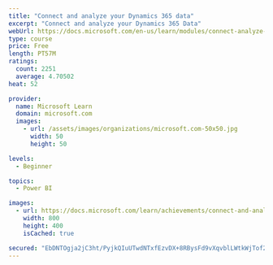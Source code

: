 ```yaml
---
title: "Connect and analyze your Dynamics 365 data​"
excerpt: "Connect and analyze your Dynamics 365 Data​"
webUrl: https://docs.microsoft.com/en-us/learn/modules/connect-analyze-dynamics-365-data/
type: course
price: Free
length: PT57M
ratings:
  count: 2251
  average: 4.70502
heat: 52

provider:
  name: Microsoft Learn
  domain: microsoft.com
  images:
    - url: /assets/images/organizations/microsoft.com-50x50.jpg
      width: 50
      height: 50

levels:
  - Beginner

topics:
  - Power BI

images:
  - url: https://docs.microsoft.com/learn/achievements/connect-and-analyze-your-microsoft-dynamics-365-data-social.png
    width: 800
    height: 400
    isCached: true

secured: "EbDNTOgja2jC3ht/PyjkQIuUTwdNTxfEzvDX+8RBysFd9vXqvblLWtkWjTof2dPJmcKvBBir+TwajbVpcxZvUdPIELVh8e8Ngp8UtgxiSiGtSXlo+DiXoA0vBGop/unt8JCI5FXJmEjA9KT3aP1Ha3UdLL6S4zxHyJJEBiwjOkaxT/IXZWr4TKqBUgWFEvLFZaFOU79ipUlyuJVXW/VyIPz+c3HW22xXnd9cq9e546iGogytkzixkVNBBWyWIkXEmYYMfk+3q+ncCwShoz/K+kCg1BXfNyrSuRqX0oXYYo50sHXjVYUF9aOS7NWCNc/0FdcDnhn44zXzNjcrCrotsNmfqGza9QBQjesRMFZiBzRuUy7lubrnxuJTbmKDobeADM4NJlVR4c3gY5CIksRUE5f4yf3rfkwYaHhhZcUQ7JU=;T7WMQIb8YzjQZwEyCO8SpQ=="
---
```


